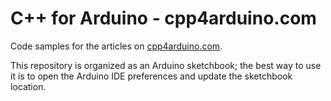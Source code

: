# C++ for Arduino - cpp4arduino.com

Code samples for the articles on [cpp4arduino.com](https://cpp4arduino.com/).

This repository is organized as an Arduino sketchbook; the best way to use it is to open the Arduino IDE preferences and update the sketchbook location.

